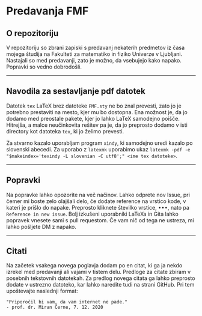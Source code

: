 # Predavanja FMF

## O repozitoriju

V repozitoriju so zbrani zapiski s predavanj nekaterih predmetov iz časa mojega študija na Fakulteti za matematiko in fiziko Univerze v Ljubljani.
Nastajali so med predavanji, zato je možno, da vsebujejo kako napako. Popravki so vedno dobrodošli.

---

## Navodila za sestavljanje pdf datotek

Datotek `tex` LaTeX brez datoteke `FMF.sty` ne bo znal prevesti, zato jo je potrebno prestaviti na mesto, kjer mu bo dostopna. Ena možnost je,
da jo dodamo med preostale pakete, kjer jo lahko LaTeX samodejno poišče. Hitrejša, a malce neučinkovita rešitev pa je, da jo preprosto dodamo v
isti directory kot datoteka `tex`, ki jo želimo prevesti.

Za stvarno kazalo uporabljam program `xindy`, ki samodejno uredi kazalo po slovenski abecedi. Za uporabo z `latexmk` uporabimo ukaz
```latexmk -pdf -e "$makeindex='texindy -L slovenian -C utf8';" <ime tex datoteke>```.

---

## Popravki

Na popravke lahko opozorite na več načinov. Lahko odprete nov Issue, pri čemer mi boste zelo olajšali delo, če dodate reference na vrstico kode,
v kateri je prišlo do napake. Preprosto kliknete številko vrstice, <kbd>•••</kbd>, nato pa `Reference in new issue`. Bolj izkušeni uporabniki
LaTeXa in Gita lahko popravek vnesete sami s pull requestom. Če vam nič od tega ne ustreza, mi lahko pošljete DM z napako.

---

## Citati

Na začetek vsakega novega poglavja dodam po en citat, ki ga ja nekdo izrekel med predavanji ali vajami v tistem delu. Predloge za citate zbiram v
posebnih tekstovnih datotekah. Za predlog novega citata ga lahko preprosto dodate v ustrezno datoteko, kar lahko naredite tudi na strani GitHub. Pri
tem upoštevajte naslednji format:

	"Priporočil bi vam, da vam internet ne pade."
	- prof. dr. Miran Černe, 7. 12. 2020

